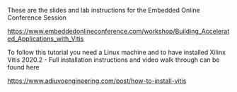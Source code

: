 These are the slides and lab instructions for the Embedded Online Conference Session 

https://www.embeddedonlineconference.com/workshop/Building_Accelerated_Applications_with_Vitis

To follow this tutorial you need a Linux machine and to have installed Xilinx Vitis 2020.2 - Full installation instructions and video walk through can be found here 

https://www.adiuvoengineering.com/post/how-to-install-vitis

